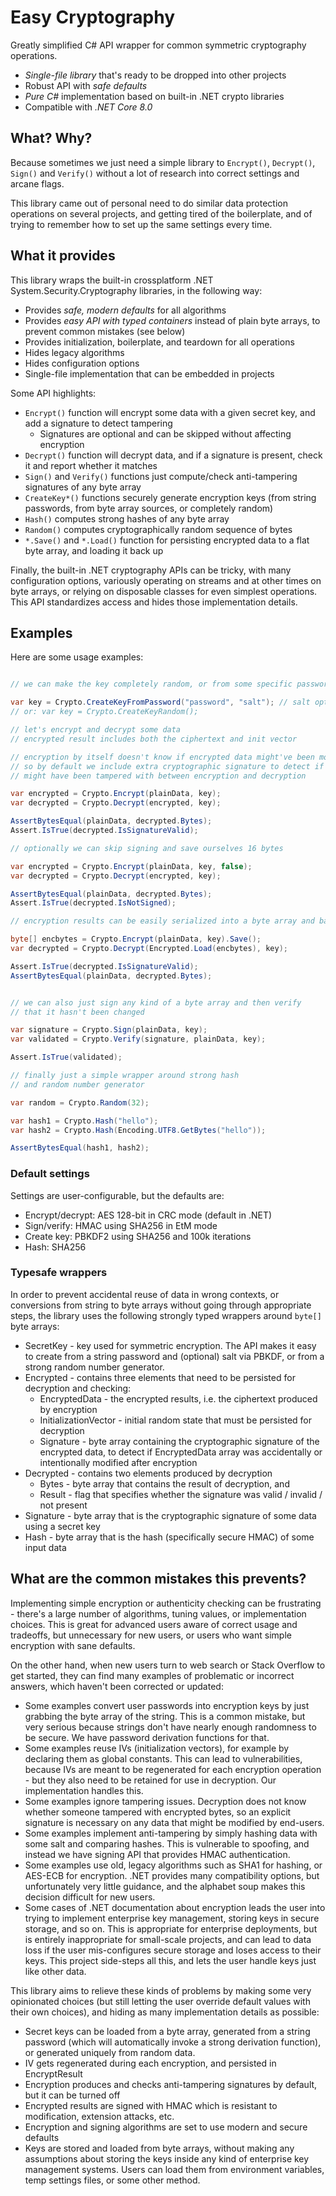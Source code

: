 # Easy Cryptography

Greatly simplified C# API wrapper for common symmetric cryptography operations. 

- *Single-file library* that's ready to be dropped into other projects
- Robust API with *safe defaults*
- *Pure C#* implementation based on built-in .NET crypto libraries
- Compatible with *.NET Core 8.0*


## What? Why?

Because sometimes we just need a simple library to `Encrypt()`, `Decrypt()`, `Sign()` and `Verify()` 
without a lot of research into correct settings and arcane flags.

This library came out of personal need to do similar data protection operations on several projects,
and getting tired of the boilerplate, and of trying to remember how to set up the same settings every time.



## What it provides

This library wraps the built-in crossplatform .NET System.Security.Cryptography libraries, in the following way:

  * Provides *safe, modern defaults* for all algorithms
  * Provides *easy API with typed containers* instead of plain byte arrays, to prevent common mistakes (see below)
  * Provides initialization, boilerplate, and teardown for all operations
  * Hides legacy algorithms 
  * Hides configuration options
  * Single-file implementation that can be embedded in projects

Some API highlights:

  * `Encrypt()` function will encrypt some data with a given secret key, and add a signature to detect tampering
    * Signatures are optional and can be skipped without affecting encryption
  * `Decrypt()` function will decrypt data, and if a signature is present, check it and report whether it matches
  * `Sign()` and `Verify()` functions just compute/check anti-tampering signatures of any byte array
  * `CreateKey*()` functions securely generate encryption keys (from string passwords, from byte array sources,
    or completely random)
  * `Hash()` computes strong hashes of any byte array 
  * `Random()` computes cryptographically random sequence of bytes
  * `*.Save()` and `*.Load()` function for persisting encrypted data to a flat byte array, and loading it back up

Finally, the built-in .NET cryptography APIs can be tricky, with many configuration options, variously operating on streams
and at other times on byte arrays, or relying on disposable classes for even simplest operations.
This API standardizes access and hides those implementation details.


## Examples

Here are some usage examples:

```csharp

// we can make the key completely random, or from some specific password

var key = Crypto.CreateKeyFromPassword("password", "salt"); // salt optional
// or: var key = Crypto.CreateKeyRandom();

// let's encrypt and decrypt some data
// encrypted result includes both the ciphertext and init vector

// encryption by itself doesn't know if encrypted data might've been modified,
// so by default we include extra cryptographic signature to detect if data
// might have been tampered with between encryption and decryption

var encrypted = Crypto.Encrypt(plainData, key);
var decrypted = Crypto.Decrypt(encrypted, key);

AssertBytesEqual(plainData, decrypted.Bytes);
Assert.IsTrue(decrypted.IsSignatureValid);

// optionally we can skip signing and save ourselves 16 bytes 

var encrypted = Crypto.Encrypt(plainData, key, false);
var decrypted = Crypto.Decrypt(encrypted, key);

AssertBytesEqual(plainData, decrypted.Bytes);
Assert.IsTrue(decrypted.IsNotSigned);

// encryption results can be easily serialized into a byte array and back

byte[] encbytes = Crypto.Encrypt(plainData, key).Save();
var decrypted = Crypto.Decrypt(Encrypted.Load(encbytes), key);

Assert.IsTrue(decrypted.IsSignatureValid);
AssertBytesEqual(plainData, decrypted.Bytes);


// we can also just sign any kind of a byte array and then verify
// that it hasn't been changed

var signature = Crypto.Sign(plainData, key);
var validated = Crypto.Verify(signature, plainData, key);

Assert.IsTrue(validated);

// finally just a simple wrapper around strong hash 
// and random number generator

var random = Crypto.Random(32);

var hash1 = Crypto.Hash("hello");
var hash2 = Crypto.Hash(Encoding.UTF8.GetBytes("hello"));

AssertBytesEqual(hash1, hash2);
```

### Default settings

Settings are user-configurable, but the defaults are:
  * Encrypt/decrypt: AES 128-bit in CRC mode (default in .NET)
  * Sign/verify: HMAC using SHA256 in EtM mode
  * Create key: PBKDF2 using SHA256 and 100k iterations
  * Hash: SHA256


### Typesafe wrappers

In order to prevent accidental reuse of data in wrong contexts, or conversions
from string to byte arrays without going through appropriate steps, the library
uses the following strongly typed wrappers around `byte[]` byte arrays:
  * SecretKey - key used for symmetric encryption. The API makes it easy to create from a string
    password and (optional) salt via PBKDF, or from a strong random number generator.
  * Encrypted - contains three elements that need to be persisted for decryption and checking:
    * EncryptedData - the encrypted results, i.e. the ciphertext produced by encryption
    * InitializationVector - initial random state that must be persisted for decryption 
    * Signature - byte array containing the cryptographic signature of the encrypted data,
      to detect if EncryptedData array was accidentally or intentionally modified after encryption
  * Decrypted - contains two elements produced by decryption
    * Bytes - byte array that contains the result of decryption, and
    * Result - flag that specifies whether the signature was valid / invalid / not present
  * Signature - byte array that is the cryptographic signature of some data using a secret key
  * Hash - byte array that is the hash (specifically secure HMAC) of some input data




## What are the common mistakes this prevents?

Implementing simple encryption or authenticity checking can be frustrating - there's a large number
of algorithms, tuning values, or implementation choices. This is great for advanced users aware of 
correct usage and tradeoffs, but unnecessary for new users, or users who want simple encryption with sane defaults.

On the other hand, when new users turn to web search or Stack Overflow to get started,
they can find many examples of problematic or incorrect answers, which haven't been
corrected or updated:

  * Some examples convert user passwords into encryption keys by just grabbing the byte array of the string. 
    This is a common mistake, but very serious because strings don't have nearly enough randomness to be secure. 
    We have password derivation functions for that.
  * Some examples reuse IVs (initialization vectors), for example by declaring them as global constants.
    This can lead to vulnerabilities, because IVs are meant to be regenerated for each encryption operation -
    but they also need to be retained for use in decryption. Our implementation handles this.
  * Some examples ignore tampering issues. Decryption does not know whether someone tampered with encrypted bytes,
    so an explicit signature is necessary on any data that might be modified by end-users.
  * Some examples implement anti-tampering by simply hashing data with some salt and comparing hashes. 
    This is vulnerable to spoofing, and instead we have signing API that provides HMAC authentication.
  * Some examples use old, legacy algorithms such as SHA1 for hashing, or AES-ECB for encryption. 
    .NET provides many compatibility options, but unfortunately very little guidance, 
    and the alphabet soup makes this decision difficult for new users.
  * Some cases of .NET documentation about encryption leads the user into trying to implement enterprise key management,
    storing keys in secure storage, and so on. This is appropriate for enterprise deployments, but is entirely
    inappropriate for small-scale projects, and can lead to data loss if the user mis-configures secure storage
    and loses access to their keys. This project side-steps all this, and lets the user handle keys just like other data.

This library aims to relieve these kinds of problems by making some very opinionated choices
(but still letting the user override default values with their own choices), 
and hiding as many implementation details as possible:

  * Secret keys can be loaded from a byte array, generated from a string password (which will automatically 
    invoke a strong derivation function), or generated uniquely from random data.
  * IV gets regenerated during each encryption, and persisted in EncryptResult
  * Encryption produces and checks anti-tampering signatures by default, but it can be turned off
  * Encrypted results are signed with HMAC which is resistant to modification, extension attacks, etc.
  * Encryption and signing algorithms are set to use modern and secure defaults
  * Keys are stored and loaded from byte arrays, without making any assumptions about 
    storing the keys inside any kind of enterprise key management systems.
    Users can load them from environment variables, temp settings files, or some other method.



